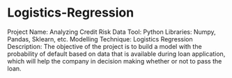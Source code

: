 # Logistics-Regression
Project Name: Analyzing Credit Risk Data Tool: Python Libraries: Numpy, Pandas, Sklearn, etc. Modelling Technique: Logistics Regression Description: The objective of the project is to build a model with the probability of default based on data that is available during loan application, which will help the company in decision making whether or not to pass the loan.

